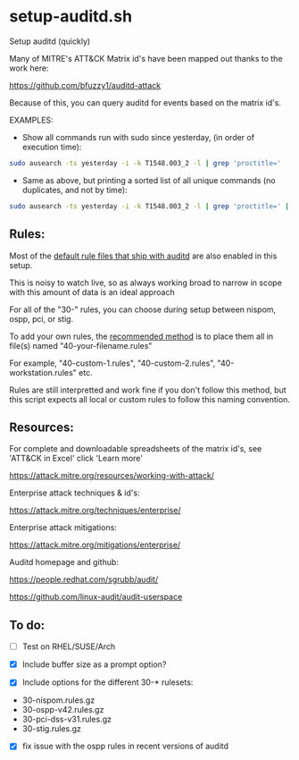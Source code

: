 # setup-auditd.sh
Setup auditd (quickly)

Many of MITRE's ATT&CK Matrix id's have been mapped out thanks to the work here:

<https://github.com/bfuzzy1/auditd-attack>

Because of this, you can query auditd for events based on the matrix id's.

EXAMPLES:
* Show all commands run with sudo since yesterday, (in order of execution time):
```bash
sudo ausearch -ts yesterday -i -k T1548.003_2 -l | grep 'proctitle='
```
* Same as above, but printing a sorted list of all unique commands (no duplicates, and not by time):
```bash
sudo ausearch -ts yesterday -i -k T1548.003_2 -l | grep 'proctitle=' | sed 's/ proctitle=/\nproctitle=/g' | grep 'proctitle=' | sort -u
```
## Rules: 
Most of the [default rule files that ship with auditd](https://github.com/linux-audit/audit-userspace/tree/master/rules) are also enabled in this setup.

This is noisy to watch live, so as always working broad to narrow in scope with this amount of data is an ideal approach

For all of the "30-" rules, you can choose during setup between nispom, ospp, pci, or stig.

To add your own rules, the [recommended method](https://github.com/linux-audit/audit-userspace/blob/master/rules/40-local.rules) is to place them all in file(s) named "40-your-filename.rules"
 
For example, "40-custom-1.rules", "40-custom-2.rules", "40-workstation.rules" etc.

Rules are still interpretted and work fine if you don't follow this method, but this script expects all local or custom rules to follow this naming convention.

## Resources:
For complete and downloadable spreadsheets of the matrix id's, see 'ATT&CK in Excel' click 'Learn more'

<https://attack.mitre.org/resources/working-with-attack/>

Enterprise attack techniques & id's:

<https://attack.mitre.org/techniques/enterprise/>

Enterprise attack mitigations:

<https://attack.mitre.org/mitigations/enterprise/>

Auditd homepage and github:

<https://people.redhat.com/sgrubb/audit/>

<https://github.com/linux-audit/audit-userspace>

## To do:

- [ ] Test on RHEL/SUSE/Arch

- [x] Include buffer size as a prompt option?

- [x] Include options for the different 30-* rulesets:
 * 30-nispom.rules.gz
 * 30-ospp-v42.rules.gz
 * 30-pci-dss-v31.rules.gz
 * 30-stig.rules.gz

- [x] fix issue with the ospp rules in recent versions of auditd
